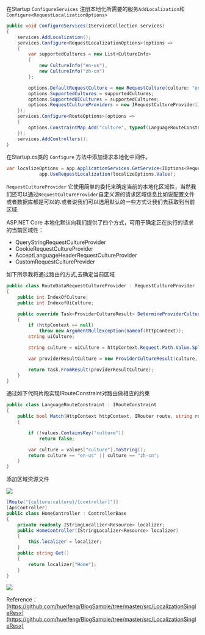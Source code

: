 在Startup `ConfigureServices` 注册本地化所需要的服务`AddLocalization`和 `Configure<RequestLocalizationOptions>`

```C#
public void ConfigureServices(IServiceCollection services)
{
    services.AddLocalization();
    services.Configure<RequestLocalizationOptions>(options =>
    {
        var supportedCultures = new List<CultureInfo>
        {
            new CultureInfo("en-us"),
            new CultureInfo("zh-cn")
        };

        options.DefaultRequestCulture = new RequestCulture(culture: "en-us", uiCulture: "en-us");
        options.SupportedCultures = supportedCultures;
        options.SupportedUICultures = supportedCultures;
        options.RequestCultureProviders = new IRequestCultureProvider[] { new RouteDataRequestCultureProvider { IndexOfCulture = 1, IndexofUiCulture = 1 } };
    });
    services.Configure<RouteOptions>(options =>
    {
        options.ConstraintMap.Add("culture", typeof(LanguageRouteConstraint));
    });
    services.AddControllers();
}
```

在Startup.cs类的 `Configure` 方法中添加请求本地化中间件。

```C#
var localizeOptions = app.ApplicationServices.GetService<IOptions<RequestLocalizationOptions>>();
            app.UseRequestLocalization(localizeOptions.Value);
```
  
`RequestCultureProvider` 它使用简单的委托来确定当前的本地化区域性，当然我们还可以通过`RequestCultureProvider`自定义源的请求区域信息比如说配置文件或者数据库都是可以的.或者说我们可以选用默认的一些方式让我们去获取到当前区域.

ASP.NET Core 本地化默认向我们提供了四个方式，可用于确定正在执行的请求的当前区域性：

- QueryStringRequestCultureProvider
- CookieRequestCultureProvider
- AcceptLanguageHeaderRequestCultureProvider
- CustomRequestCultureProvider

如下所示我将通过路由的方式,去确定当前区域

```C#
public class RouteDataRequestCultureProvider : RequestCultureProvider
{
    public int IndexOfCulture;
    public int IndexofUiCulture;

    public override Task<ProviderCultureResult> DetermineProviderCultureResult(HttpContext httpContext)
    {
        if (httpContext == null)
            throw new ArgumentNullException(nameof(httpContext));
        string uiCulture;

        string culture = uiCulture = httpContext.Request.Path.Value.Split('/')[IndexOfCulture];

        var providerResultCulture = new ProviderCultureResult(culture, uiCulture);

        return Task.FromResult(providerResultCulture);
    }
}
```


通过如下代码片段实现IRouteConstraint对路由做相应的约束

```C#
public class LanguageRouteConstraint : IRouteConstraint
{
    public bool Match(HttpContext httpContext, IRouter route, string routeKey, RouteValueDictionary values, RouteDirection routeDirection)
    {

        if (!values.ContainsKey("culture"))
            return false;

        var culture = values["culture"].ToString();
        return culture == "en-us" || culture == "zh-cn";
    }
}
```

添加区域资源文件

![](https://img1.dotnet9.com/2022/06/1501.png)

```C#
[Route("{culture:culture}/[controller]")]
[ApiController]
public class HomeController : ControllerBase
{
    private readonly IStringLocalizer<Resource> localizer;
    public HomeController(IStringLocalizer<Resource> localizer)
    {
        this.localizer = localizer;
    }
    public string Get()
    {
        return localizer["Home"];
    }
}
```

![](https://img1.dotnet9.com/2022/06/1502.png)


Reference：[https://github.com/hueifeng/BlogSample/tree/master/src/LocalizationSingleResx](https://github.com/hueifeng/BlogSample/tree/master/src/LocalizationSingleResx)